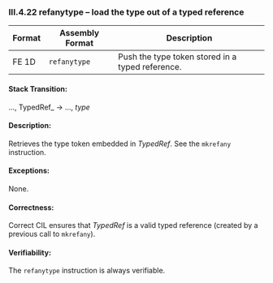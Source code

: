 ### III.4.22 refanytype &ndash; load the type out of a typed reference

 | Format | Assembly Format | Description
 | ---- | ---- | ----
 | FE 1D | `refanytype` | Push the type token stored in a typed reference.

#### Stack Transition:

&hellip;, TypedRef_ &rarr; &hellip;, _type_

#### Description:

Retrieves the type token embedded in _TypedRef_. See the `mkrefany` instruction.

#### Exceptions:

None.

#### Correctness:

Correct CIL ensures that _TypedRef_ is a valid typed reference (created by a previous call to `mkrefany`).

#### Verifiability:

The `refanytype` instruction is always verifiable.
